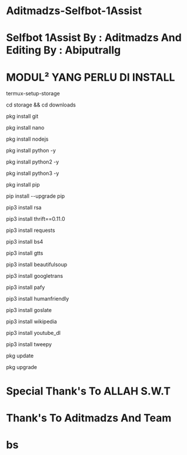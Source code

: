 # Aditmadzs-Selfbot-1Assist
#   Selfbot 1Assist By : Aditmadzs And Editing By : Abiputrallg

#      MODUL² YANG PERLU DI INSTALL

termux-setup-storage

cd storage && cd downloads

pkg install git

pkg install nano

pkg install nodejs

pkg install python -y

pkg install python2 -y

pkg install python3 -y

pkg install pip

pip install --upgrade pip

pip3 install rsa

pip3 install thrift==0.11.0

pip3 install requests

pip3 install bs4

pip3 install gtts

pip3 install beautifulsoup

pip3 install googletrans

pip3 install pafy

pip3 install humanfriendly

pip3 install goslate

pip3 install wikipedia

pip3 install youtube_dl

pip3 install tweepy

pkg update

pkg upgrade

#   Special Thank's To ALLAH S.W.T
#   Thank's To Aditmadzs And Team
# bs
